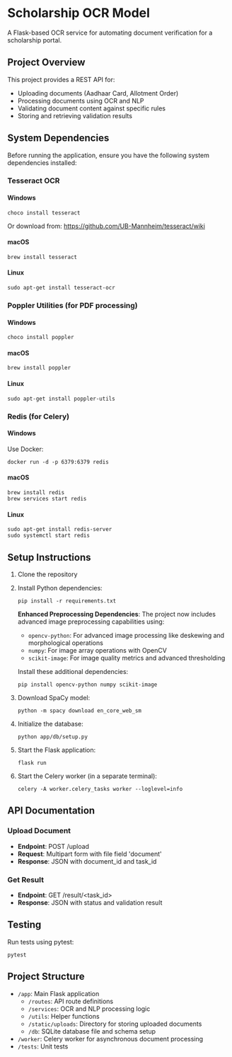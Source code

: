 # Scholarship OCR Model

A Flask-based OCR service for automating document verification for a scholarship portal.

## Project Overview

This project provides a REST API for:
- Uploading documents (Aadhaar Card, Allotment Order)
- Processing documents using OCR and NLP
- Validating document content against specific rules
- Storing and retrieving validation results

## System Dependencies

Before running the application, ensure you have the following system dependencies installed:

### Tesseract OCR

#### Windows
```
choco install tesseract
```
Or download from: https://github.com/UB-Mannheim/tesseract/wiki

#### macOS
```
brew install tesseract
```

#### Linux
```
sudo apt-get install tesseract-ocr
```

### Poppler Utilities (for PDF processing)

#### Windows
```
choco install poppler
```

#### macOS
```
brew install poppler
```

#### Linux
```
sudo apt-get install poppler-utils
```

### Redis (for Celery)

#### Windows
Use Docker:
```
docker run -d -p 6379:6379 redis
```

#### macOS
```
brew install redis
brew services start redis
```

#### Linux
```
sudo apt-get install redis-server
sudo systemctl start redis
```

## Setup Instructions

1. Clone the repository
2. Install Python dependencies:
   ```
   pip install -r requirements.txt
   ```

   **Enhanced Preprocessing Dependencies**: The project now includes advanced image preprocessing capabilities using:
   - `opencv-python`: For advanced image processing like deskewing and morphological operations
   - `numpy`: For image array operations with OpenCV
   - `scikit-image`: For image quality metrics and advanced thresholding

   Install these additional dependencies:
   ```
   pip install opencv-python numpy scikit-image
   ```

3. Download SpaCy model:
   ```
   python -m spacy download en_core_web_sm
   ```
4. Initialize the database:
   ```
   python app/db/setup.py
   ```
5. Start the Flask application:
   ```
   flask run
   ```
6. Start the Celery worker (in a separate terminal):
   ```
   celery -A worker.celery_tasks worker --loglevel=info
   ```

## API Documentation

### Upload Document
- **Endpoint**: POST /upload
- **Request**: Multipart form with file field 'document'
- **Response**: JSON with document_id and task_id

### Get Result
- **Endpoint**: GET /result/<task_id>
- **Response**: JSON with status and validation result

## Testing

Run tests using pytest:
```
pytest
```

## Project Structure

- `/app`: Main Flask application
  - `/routes`: API route definitions
  - `/services`: OCR and NLP processing logic
  - `/utils`: Helper functions
  - `/static/uploads`: Directory for storing uploaded documents
  - `/db`: SQLite database file and schema setup
- `/worker`: Celery worker for asynchronous document processing
- `/tests`: Unit tests
